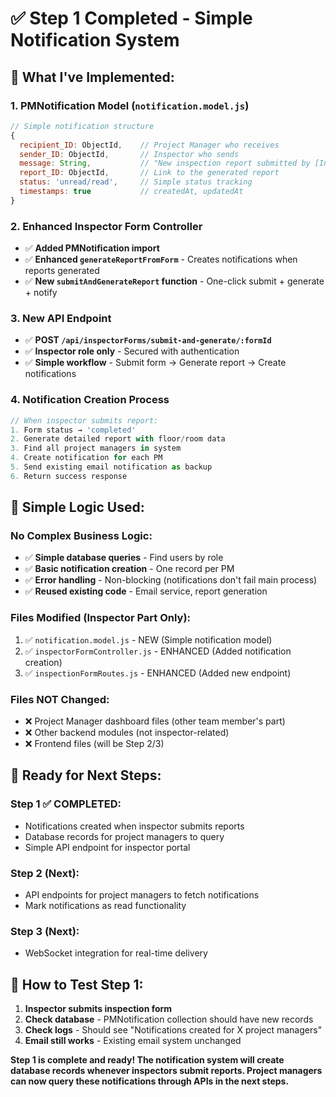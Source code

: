 # ✅ Step 1 Completed - Simple Notification System

## 🎯 **What I've Implemented:**

### **1. PMNotification Model** (`notification.model.js`)
```javascript
// Simple notification structure
{
  recipient_ID: ObjectId,    // Project Manager who receives
  sender_ID: ObjectId,       // Inspector who sends
  message: String,           // "New inspection report submitted by [Inspector]"
  report_ID: ObjectId,       // Link to the generated report
  status: 'unread/read',     // Simple status tracking
  timestamps: true           // createdAt, updatedAt
}
```

### **2. Enhanced Inspector Form Controller**
- ✅ **Added PMNotification import**
- ✅ **Enhanced `generateReportFromForm`** - Creates notifications when reports generated
- ✅ **New `submitAndGenerateReport` function** - One-click submit + generate + notify

### **3. New API Endpoint**
- ✅ **POST `/api/inspectorForms/submit-and-generate/:formId`**
- ✅ **Inspector role only** - Secured with authentication
- ✅ **Simple workflow** - Submit form → Generate report → Create notifications

### **4. Notification Creation Process**
```javascript
// When inspector submits report:
1. Form status → 'completed'
2. Generate detailed report with floor/room data
3. Find all project managers in system
4. Create notification for each PM
5. Send existing email notification as backup
6. Return success response
```

## 🔧 **Simple Logic Used:**

### **No Complex Business Logic:**
- ✅ **Simple database queries** - Find users by role
- ✅ **Basic notification creation** - One record per PM
- ✅ **Error handling** - Non-blocking (notifications don't fail main process)
- ✅ **Reused existing code** - Email service, report generation

### **Files Modified (Inspector Part Only):**
1. ✅ `notification.model.js` - NEW (Simple notification model)
2. ✅ `inspectorFormController.js` - ENHANCED (Added notification creation)
3. ✅ `inspectionFormRoutes.js` - ENHANCED (Added new endpoint)

### **Files NOT Changed:**
- ❌ Project Manager dashboard files (other team member's part)
- ❌ Other backend modules (not inspector-related)
- ❌ Frontend files (will be Step 2/3)

## 🚀 **Ready for Next Steps:**

### **Step 1 ✅ COMPLETED:**
- Notifications created when inspector submits reports
- Database records for project managers to query
- Simple API endpoint for inspector portal

### **Step 2 (Next):**
- API endpoints for project managers to fetch notifications
- Mark notifications as read functionality

### **Step 3 (Next):**
- WebSocket integration for real-time delivery

## 🧪 **How to Test Step 1:**

1. **Inspector submits inspection form**
2. **Check database** - PMNotification collection should have new records
3. **Check logs** - Should see "Notifications created for X project managers"
4. **Email still works** - Existing email system unchanged

**Step 1 is complete and ready! The notification system will create database records whenever inspectors submit reports. Project managers can now query these notifications through APIs in the next steps.**